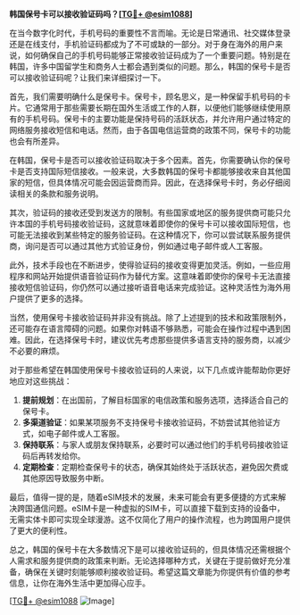 **韩国保号卡可以接收验证码吗？[[TG💪+ @esim1088](https://t.me/s/esim1088)]**

在当今数字化时代，手机号码的重要性不言而喻。无论是日常通讯、社交媒体登录还是在线支付，手机验证码都成为了不可或缺的一部分。对于身在海外的用户来说，如何确保自己的手机号码能够正常接收验证码成为了一个重要问题。特别是在韩国，许多中国留学生和商务人士都会遇到类似的问题。那么，韩国的保号卡是否可以接收验证码呢？让我们来详细探讨一下。

首先，我们需要明确什么是保号卡。保号卡，顾名思义，是一种保留手机号码的卡片。它通常用于那些需要长期在国外生活或工作的人群，以便他们能够继续使用原有的手机号码。保号卡的主要功能是保持号码的活跃状态，并允许用户通过特定的网络服务接收短信和电话。然而，由于各国电信运营商的政策不同，保号卡的功能也会有所差异。

在韩国，保号卡是否可以接收验证码取决于多个因素。首先，你需要确认你的保号卡是否支持国际短信接收。一般来说，大多数韩国的保号卡都能够接收来自其他国家的短信，但具体情况可能会因运营商而异。因此，在选择保号卡时，务必仔细阅读相关的条款和服务说明。

其次，验证码的接收还受到发送方的限制。有些国家或地区的服务提供商可能只允许本国的手机号码接收验证码，这就意味着即使你的保号卡可以接收国际短信，也可能无法接收到某些特定的服务验证码。在这种情况下，你可以尝试联系服务提供商，询问是否可以通过其他方式验证身份，例如通过电子邮件或人工客服。

此外，技术手段也在不断进步，使得验证码的接收变得更加灵活。例如，一些应用程序和网站开始提供语音验证码作为替代方案。这意味着即使你的保号卡无法直接接收短信验证码，你仍然可以通过接听语音电话来完成验证。这种灵活性为海外用户提供了更多的选择。

当然，使用保号卡接收验证码并非没有挑战。除了上述提到的技术和政策限制外，还可能存在语言障碍的问题。如果你对韩语不够熟悉，可能会在操作过程中遇到困难。因此，在选择保号卡时，建议优先考虑那些提供多语言支持的服务商，以减少不必要的麻烦。

对于那些希望在韩国使用保号卡接收验证码的人来说，以下几点或许能帮助你更好地应对这些挑战：

1. **提前规划**：在出国前，了解目标国家的电信政策和服务选项，选择适合自己的保号卡。
2. **多渠道验证**：如果某项服务不支持保号卡接收验证码，不妨尝试其他验证方式，如电子邮件或人工客服。
3. **保持联系**：与家人或朋友保持联系，必要时可以通过他们的手机号码接收验证码后再转发给你。
4. **定期检查**：定期检查保号卡的状态，确保其始终处于活跃状态，避免因欠费或其他原因导致服务中断。

最后，值得一提的是，随着eSIM技术的发展，未来可能会有更多便捷的方式来解决跨国通信问题。eSIM卡是一种虚拟的SIM卡，可以直接下载到支持的设备中，无需实体卡即可实现全球漫游。这不仅简化了用户的操作流程，也为跨国用户提供了更大的便利性。

总之，韩国的保号卡在大多数情况下是可以接收验证码的，但具体情况还需根据个人需求和服务提供商的政策来判断。无论选择哪种方式，关键在于提前做好充分准备，确保在关键时刻能够顺利接收验证码。希望这篇文章能为你提供有价值的参考信息，让你在海外生活中更加得心应手。

[[TG💪+ @esim1088](https://t.me/s/esim1088) ![Image](https://i.postimg.cc/4NQfJmqS/Snipaste-2025-05-13-00-14-12.png)]